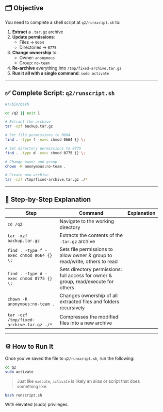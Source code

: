 

## 🗂️ Objective

You need to complete a shell script at `q2/runscript.sh` to:

1. **Extract** a `.tar.gz` archive
2. **Update permissions**:
   - Files → `0664`
   - Directories → `0775`
3. **Change ownership** to:
   - Owner: `anonymous`
   - Group: `no-team`
4. **Re-archive** everything into `/tmp/fixed-archive.tar.gz`
5. **Run it all with a single command**: `sudo activate`

---

## ✅ Complete Script: `q2/runscript.sh`

```bash
#!/bin/bash

cd /q2 || exit 1

# Extract the archive
tar -xzf backup.tar.gz

# Set file permissions to 0664
find . -type f -exec chmod 0664 {} \;

# Set directory permissions to 0775
find . -type d -exec chmod 0775 {} \;

# Change owner and group
chown -R anonymous:no-team .

# Create new archive
tar -czf /tmp/fixed-archive.tar.gz ./*
```

---

## 🧠 Step-by-Step Explanation

| Step | Command | Explanation |
|------|---------|-------------|
| `cd /q2` | Navigate to the working directory |
| `tar -xzf backup.tar.gz` | Extracts the contents of the `.tar.gz` archive |
| `find . -type f -exec chmod 0664 {} \;` | Sets file permissions to allow owner & group to read/write, others to read |
| `find . -type d -exec chmod 0775 {} \;` | Sets directory permissions: full access for owner & group, read/execute for others |
| `chown -R anonymous:no-team .` | Changes ownership of all extracted files and folders recursively |
| `tar -czf /tmp/fixed-archive.tar.gz ./*` | Compresses the modified files into a new archive |

---

## ⚙️ How to Run It

Once you've saved the file to `q2/runscript.sh`, run the following:

```bash
cd q2
sudo activate
```

> Just like `execute`, `activate` is likely an alias or script that does something like:

```bash
bash runscript.sh
```

With elevated (sudo) privileges.

